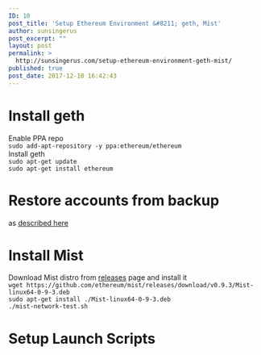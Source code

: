 ```yaml
---
ID: 10
post_title: 'Setup Ethereum Environment &#8211; geth, Mist'
author: sunsingerus
post_excerpt: ""
layout: post
permalink: >
  http://sunsingerus.com/setup-ethereum-environment-geth-mist/
published: true
post_date: 2017-12-10 16:42:43
---
```

<h1>Install geth</h1>
Enable PPA repo
<code>
sudo add-apt-repository -y ppa:ethereum/ethereum
</code>
Install geth
<code>
sudo apt-get update
sudo apt-get install ethereum
</code>

<h1>Restore accounts from backup</h1>
as <a href="http://sunsingerus.com/backup-and-restore-ethereum-accountswallets/" rel="noopener" target="_blank">described here</a>

<h1>Install Mist</h1>
Download Mist distro from <a href="https://github.com/ethereum/mist/releases" rel="noopener" target="_blank">releases</a> page and install it
<code>
wget https://github.com/ethereum/mist/releases/download/v0.9.3/Mist-linux64-0-9-3.deb
sudo apt-get install ./Mist-linux64-0-9-3.deb
./mist-network-test.sh
</code>
<h1>Setup Launch Scripts</h1>